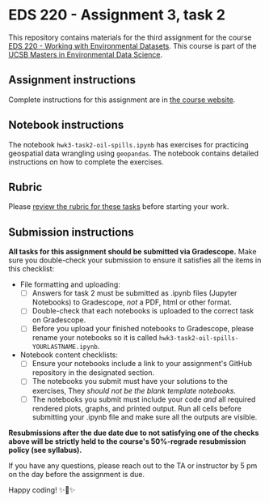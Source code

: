# EDS 220 - Assignment 3, task 2

This repository contains materials for the third assignment for the course [EDS 220 - Working with Environmental Datasets](https://meds-eds-220.github.io/MEDS-eds-220-course/). This course is part of the [UCSB Masters in Environmental Data Science](https://bren.ucsb.edu/masters-programs/master-environmental-data-science).

## Assignment instructions
Complete instructions for this assignment are in [the course website](https://meds-eds-220.github.io/MEDS-eds-220-course/assignments/assignment3.html).

## Notebook instructions
The notebook `hwk3-task2-oil-spills.ipynb` has exercises for practicing geospatial data wrangling using `geopandas`. The notebook contains detailed instructions on how to complete the exercises. 


## Rubric

Please [review the rubric for these tasks](https://docs.google.com/document/d/1x0BoU6IH4cnOR1-n7i9CYQ9wUC37yDpYlQ4j6rCfcsU/edit?usp=sharing) before starting your work. 

## Submission instructions
**All tasks for this assignment should be submitted via Gradescope.** Make sure you double-check your submission to ensure it satisfies all the items in this checklist:

- File formatting and uploading:
  - [ ] Answers for task 2 must be submitted as .ipynb files (Jupyter Notebooks) to Gradescope, *not* a PDF, html or other format.
  - [ ] Double-check that each notebooks is uploaded to the correct task on Gradescope. 
  - [ ] Before you upload your finished notebooks to Gradescope, please rename your notebooks so it is called `hwk3-task2-oil-spills-YOURLASTNAME.ipynb`.
  
- Notebook content checklists:
  - [ ] Ensure your notebooks include a link to your assignment's GitHub repository in the designated section.
  - [ ] The notebooks you submit must have your solutions to the exercises, They *should not be the blank template notebooks*. 
  - [ ] The notebooks you submit must include your code *and* all required rendered plots, graphs, and printed output. Run all cells before submitting your .ipynb file and make sure all the outputs are visible.

**Resubmissions after the due date due to not satisfying one of the checks above will be strictly held to the course's 50%-regrade resubmission policy (see syllabus).**

If you have any questions, please reach out to the TA or instructor by 5 pm on the day before the assignment is due.

Happy coding! ✨🐍✨
